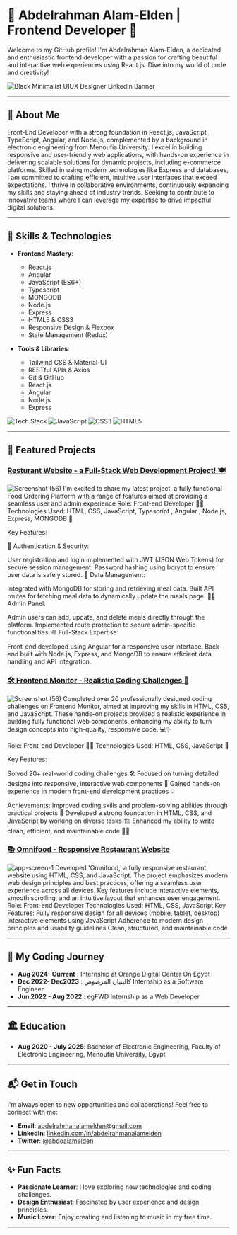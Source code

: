 # 🚀 Abdelrahman Alam-Elden | Frontend Developer 🚀

Welcome to my GitHub profile! I'm Abdelrahman Alam-Elden, a dedicated and enthusiastic frontend developer with a passion for crafting beautiful and interactive web experiences using React.js. Dive into my world of code and creativity!

![Black Minimalist UIUX Designer LinkedIn Banner](https://github.com/user-attachments/assets/92638056-b29c-4e7e-90b7-6500041a743f)


---

## 🌟 About Me

Front-End Developer with a strong foundation in React.js, JavaScript , TypeScript, Angular, and Node.js,
complemented by a background in electronic engineering from Menoufia University. I excel in building
responsive and user-friendly web applications, with hands-on experience in delivering scalable solutions for
dynamic projects, including e-commerce platforms. Skilled in using modern technologies like Express and
databases, I am committed to crafting efficient, intuitive user interfaces that exceed expectations. I thrive in
collaborative environments, continuously expanding my skills and staying ahead of industry trends. Seeking to
contribute to innovative teams where I can leverage my expertise to drive impactful digital solutions.

---

## 💼 Skills & Technologies

- **Frontend Mastery**:
  - React.js
  - Angular
  - JavaScript (ES6+)
  - Typescript
  - MONGODB
  - Node.js
  - Express
  - HTML5 & CSS3
  - Responsive Design & Flexbox
  - State Management (Redux)

- **Tools & Libraries**:
  - Tailwind CSS & Material-UI
  - RESTful APIs & Axios
  - Git & GitHub
  - React.js
  - Angular
  - Node.js
  - Express

![Tech Stack](https://img.shields.io/badge/React-61DAFB?style=for-the-badge&logo=react&logoColor=white)
![JavaScript](https://img.shields.io/badge/JavaScript-F7DF1E?style=for-the-badge&logo=javascript&logoColor=black)
![CSS3](https://img.shields.io/badge/CSS3-1572B6?style=for-the-badge&logo=css3&logoColor=white)
![HTML5](https://img.shields.io/badge/HTML5-E34F26?style=for-the-badge&logo=html5&logoColor=white)

---

## 🚀 Featured Projects

### [Resturant Website - a Full-Stack Web Development Project! 🍽️](https://github.com/abdelrahmanalamelden/Restaurant-Website/tree/master)
![Screenshot (56)](https://github.com/user-attachments/assets/195f1814-2505-4130-9c30-5093eb341105)
I'm excited to share my latest project, a fully functional Food Ordering Platform with a range of features aimed at providing a seamless user and admin experience
Role: Front-end Developer 👨‍💻
Technologies Used: HTML, CSS, JavaScript, Typescript , Angular , Node.js, Express, MONGODB 📜

Key Features:

🔑 Authentication & Security:

User registration and login implemented with JWT (JSON Web Tokens) for secure session management.
Password hashing using bcrypt to ensure user data is safely stored.
📄 Data Management:

Integrated with MongoDB for storing and retrieving meal data.
Built API routes for fetching meal data to dynamically update the meals page.
👨‍💼 Admin Panel:

Admin users can add, update, and delete meals directly through the platform.
Implemented route protection to secure admin-specific functionalities.
🌐 Full-Stack Expertise:

Front-end developed using Angular for a responsive user interface.
Back-end built with Node.js, Express, and MongoDB to ensure efficient data handling and API integration.


### [🛠️ Frontend Monitor - Realistic Coding Challenges 🚀](https://github.com/abdelrahmanalamelden/Frontend-Monitor-Solutions)
![Screenshot (56)](https://github.com/user-attachments/assets/458b3257-0441-4698-930e-842a40094d1a)
Completed over 20 professionally designed coding challenges on Frontend Monitor, aimed at improving my skills in HTML, CSS, and JavaScript. These hands-on projects provided a realistic experience in building fully functional web components, enhancing my ability to turn design concepts into high-quality, responsive code. 💻✨

Role: Front-end Developer 👨‍💻
Technologies Used: HTML, CSS, JavaScript 📜

Key Features:

Solved 20+ real-world coding challenges 🛠️
Focused on turning detailed designs into responsive, interactive web components 📱
Gained hands-on experience in modern front-end development practices 💡

Achievements:
Improved coding skills and problem-solving abilities through practical projects 🧩
Developed a strong foundation in HTML, CSS, and JavaScript by working on diverse tasks 🏗️
Enhanced my ability to write clean, efficient, and maintainable code 🧼📝

### [📚 Omnifood - Responsive Restaurant Website](https://github.com/abdelrahmanalamelden/omnifood-project)
![app-screen-1](https://github.com/user-attachments/assets/6278efbc-ca33-4e3b-869b-fc8596b695c1)
Developed 'Omnifood,' a fully responsive restaurant website using HTML, CSS, and JavaScript. The project emphasizes modern web design principles and best practices, offering a seamless user experience across all devices. Key features include interactive elements, smooth scrolling, and an intuitive layout that enhances user engagement.
Role: Front-end Developer
Technologies Used: HTML, CSS, JavaScript
Key Features:
Fully responsive design for all devices (mobile, tablet, desktop)
Interactive elements using JavaScript
Adherence to modern design principles and usability guidelines
Clean, structured, and maintainable code

---

## 🧩 My Coding Journey

-  **Aug 2024- Current** : Internship at Orange Digital Center On Egypt
-  **Dec 2022- Dec2023** : كالبنيان المرصوص Internship as a Software Engineer 
-  **Jun 2022 - Aug 2022** : egFWD Internship as a Web Developer
  

  


---

## 🏛 Education

- **Aug 2020 - July 2025**: Bachelor of Electronic Engineering, Faculty of Electronic Engineering,
   Menoufia University, Egypt 

---


## 📬 Get in Touch

I'm always open to new opportunities and collaborations! Feel free to connect with me:

- **Email**: [abdelrahmanalamelden@gmail.com](mailto:abdelrahmanalamelden@gmail.com)
- **LinkedIn**: [linkedin.com/in/abdelrahmanalamelden](https://www.linkedin.com/in/abdelrahmanalamelden/)
- **Twitter**: [@abdoalamelden](https://twitter.com/abdoalamelden)

---

## ✨ Fun Facts

- **Passionate Learner**: I love exploring new technologies and coding challenges.
- **Design Enthusiast**: Fascinated by user experience and design principles.
- **Music Lover**: Enjoy creating and listening to music in my free time.

---

